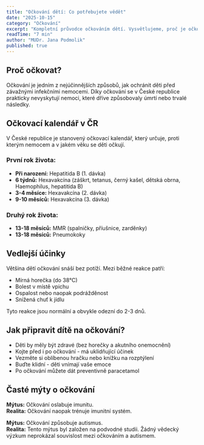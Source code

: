 ```yaml
---
title: "Očkování dětí: Co potřebujete vědět"
date: "2025-10-15"
category: "Očkování"
excerpt: "Kompletní průvodce očkováním dětí. Vysvětlujeme, proč je očkování důležité, jaké vakcíny jsou povinné a jak připravit dítě na očkování."
readTime: "7 min"
author: "MUDr. Jana Podmolik"
published: true
---
```


## Proč očkovat?

Očkování je jedním z nejúčinnějších způsobů, jak ochránit děti před závažnými infekčními nemocemi. Díky očkování se v České republice prakticky nevyskytují nemoci, které dříve způsobovaly úmrtí nebo trvalé následky.

## Očkovací kalendář v ČR

V České republice je stanovený očkovací kalendář, který určuje, proti kterým nemocem a v jakém věku se děti očkují.

### První rok života:

- **Při narození:** Hepatitida B (1. dávka)
- **6 týdnů:** Hexavakcína (záškrt, tetanus, černý kašel, dětská obrna, Haemophilus, hepatitida B)
- **3-4 měsíce:** Hexavakcína (2. dávka)
- **9-10 měsíců:** Hexavakcína (3. dávka)

### Druhý rok života:

- **13-18 měsíců:** MMR (spalničky, příušnice, zarděnky)
- **13-18 měsíců:** Pneumokoky

## Vedlejší účinky

Většina dětí očkování snáší bez potíží. Mezi běžné reakce patří:

- Mírná horečka (do 38°C)
- Bolest v místě vpichu
- Ospalost nebo naopak podrážděnost
- Snížená chuť k jídlu

Tyto reakce jsou normální a obvykle odezní do 2-3 dnů.

## Jak připravit dítě na očkování?

- Děti by měly být zdravé (bez horečky a akutního onemocnění)
- Kojte před i po očkování - má uklidňující účinek
- Vezměte si oblíbenou hračku nebo knížku na rozptýlení
- Buďte klidní - děti vnímají vaše emoce
- Po očkování můžete dát preventivně paracetamol

## Časté mýty o očkování

**Mýtus:** Očkování oslabuje imunitu.  
**Realita:** Očkování naopak trénuje imunitní systém.

**Mýtus:** Očkování způsobuje autismus.  
**Realita:** Tento mýtus byl založen na podvodné studii. Žádný vědecký výzkum neprokázal souvislost mezi očkováním a autismem.
